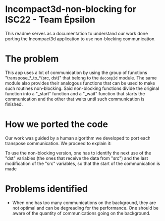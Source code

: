 # Incompact3d-non-blocking for ISC22 - Team Épsilon

This readme serves as a documentation to understand our work done porting the Incompact3d application to use non-blocking communication.

# The problem

This app uses a lot of communication by using the group of functions "transpose\_\*\_to\_\*(src, dst)" that belong to the `decomp2d` module. The 
same module also provides their analogous functions that can be used to make such routines non-blocking. Said non-blocking functions divide the original
function into a "\_start" function and a "\_wait" function that starts the communication and the other that waits until such communication is finished.


# How we ported the code
Our work was guided by a human algorithm we developed to port each transpose communication. We proceed to explain it:

To use the non-blocking version, one has to identify the next use of the "dst" variables (the ones that receive the data from "src") and the last 
modification of the "src" variables, so that the start of the communication is made 

# Problems identified

* When one has too many communications on the background, they are not optimal and can be degreading for the performance. One should be aware of the quantity of communications going on the background.
